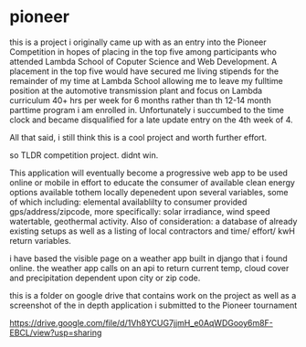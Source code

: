 # pioneer
this is a project i originally came up with as an entry into the Pioneer Competition in hopes of placing in the top five among participants who attended Lambda School of Coputer Science and Web Development.
A placement in the top five would have secured me living stipends for the remainder of my time at Lambda School allowing me to leave my fulltime position at the automotive transmission plant and focus on Lambda curriculum 40+ hrs per week for 6 months rather than th 12-14 month parttime program i am enrolled in.
Unfortunately i succumbed to the time clock and became disqualified for a late update entry on the 4th week of 4. 

All that said, i still think this is a cool project and worth further effort.

so TLDR competition project. didnt win. 

This application will eventually become a progressive web app to be used online or mobile in effort to educate the consumer 
of available clean energy options available tothem locally depenedent upon several variables,
some of which including: elemental availablilty to consumer provided gps/address/zipcode, 
more specifically: solar irradiance, wind speed watertable, geothermal activity. 
  Also of consideration: a database of already existing setups as well as a listing of local contractors 
  and time/ effort/ kwH return variables.
  
  
  i have based the visible page on a weather app built in django that i found online.
  the weather app calls on an api to return current temp, cloud cover and precipitation dependent upon city or zip code.
  
  
this is a folder on google drive that contains work on the project as well as a screenshot of the in depth application i submitted to the Pioneer tournament

https://drive.google.com/file/d/1Vh8YCUG7jjmH_e0AqWDGooy6m8F-EBCL/view?usp=sharing
